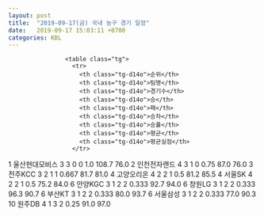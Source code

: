 ```yaml
---
layout: post
title:  "2019-09-17(금) 국내 농구 경기 일정"
date:   2019-09-17 15:03:11 +0700
categories: KBL
---
```



<style type="text/css">
                    .tg  {border-collapse:collapse;border-spacing:0;border-color:#ccc;}
                    .tg td{font-family:Arial, sans-serif;font-size:14px;padding:10px 5px;border-style:solid;border-width:1px;overflow:hidden;word-break:normal;border-color:#ccc;color:#333;background-color:#fff;}
                    .tg th{font-family:Arial, sans-serif;font-size:14px;font-weight:normal;padding:10px 5px;border-style:solid;border-width:1px;overflow:hidden;word-break:normal;border-color:#ccc;color:#333;background-color:#f0f0f0;}
                    .tg .tg-jvag{background-color:#ffffff;color:#000000;border-color:#c0c0c0;text-align:center;vertical-align:middle}
                    .tg .tg-wman{border-color:#c0c0c0;text-align:center;vertical-align:middle}
                    .tg .tg-d14o{font-weight:bold;background-color:#efefef;border-color:#c0c0c0;text-align:center;vertical-align:middle}
                    .tg .tg-qn23{color:#000000;border-color:#c0c0c0;text-align:center;vertical-align:middle}
                    .tg .tg-50j8{background-color:#ffffff;border-color:#c0c0c0;text-align:center;vertical-align:middle}
                    .tg .tg-fzdr{border-color:#c0c0c0;text-align:center;vertical-align:top}
                    .tg .tg-hnyg{background-color:#ffffff;color:#000000;border-color:#c0c0c0;text-align:center;vertical-align:top}
                    </style>
                    <table class="tg">
                      <tr>
                        <th class="tg-d14o">순위</th>
                        <th class="tg-d14o">팀명</th>
                        <th class="tg-d14o">경기수</th>
                        <th class="tg-d14o">승</th>
                        <th class="tg-d14o">패</th>
                        <th class="tg-d14o">승차</th>
                        <th class="tg-d14o">승률</th>
                        <th class="tg-d14o">평균</th>
                        <th class="tg-d14o">평균실점</th>
                      </tr>
<tr>
                        <td class="tg-50j8">1</td>
                        <td class="tg-50j8">울산현대모비스</td>
                        <td class="tg-50j8">3</td>
                        <td class="tg-50j8">3</td>
                        <td class="tg-50j8">0</td>
                        <td class="tg-50j8">0</td>
                        <td class="tg-50j8">1.0</td>
                        <td class="tg-jvag">108.7</td>
                        <td class="tg-50j8">76.0</td>
                      </tr><tr>
                        <td class="tg-50j8">2</td>
                        <td class="tg-50j8">인천전자랜드</td>
                        <td class="tg-50j8">4</td>
                        <td class="tg-50j8">3</td>
                        <td class="tg-50j8">1</td>
                        <td class="tg-50j8">0</td>
                        <td class="tg-50j8">0.75</td>
                        <td class="tg-jvag">87.0</td>
                        <td class="tg-50j8">76.0</td>
                      </tr><tr>
                        <td class="tg-50j8">3</td>
                        <td class="tg-50j8">전주KCC</td>
                        <td class="tg-50j8">3</td>
                        <td class="tg-50j8">2</td>
                        <td class="tg-50j8">1</td>
                        <td class="tg-50j8">1</td>
                        <td class="tg-50j8">0.667</td>
                        <td class="tg-jvag">81.7</td>
                        <td class="tg-50j8">81.0</td>
                      </tr><tr>
                        <td class="tg-50j8">4</td>
                        <td class="tg-50j8">고양오리온</td>
                        <td class="tg-50j8">4</td>
                        <td class="tg-50j8">2</td>
                        <td class="tg-50j8">2</td>
                        <td class="tg-50j8">1</td>
                        <td class="tg-50j8">0.5</td>
                        <td class="tg-jvag">81.2</td>
                        <td class="tg-50j8">85.5</td>
                      </tr><tr>
                        <td class="tg-50j8">4</td>
                        <td class="tg-50j8">서울SK</td>
                        <td class="tg-50j8">4</td>
                        <td class="tg-50j8">2</td>
                        <td class="tg-50j8">2</td>
                        <td class="tg-50j8">1</td>
                        <td class="tg-50j8">0.5</td>
                        <td class="tg-jvag">75.2</td>
                        <td class="tg-50j8">84.0</td>
                      </tr><tr>
                        <td class="tg-50j8">6</td>
                        <td class="tg-50j8">안양KGC</td>
                        <td class="tg-50j8">3</td>
                        <td class="tg-50j8">1</td>
                        <td class="tg-50j8">2</td>
                        <td class="tg-50j8">2</td>
                        <td class="tg-50j8">0.333</td>
                        <td class="tg-jvag">92.7</td>
                        <td class="tg-50j8">94.0</td>
                      </tr><tr>
                        <td class="tg-50j8">6</td>
                        <td class="tg-50j8">창원LG</td>
                        <td class="tg-50j8">3</td>
                        <td class="tg-50j8">1</td>
                        <td class="tg-50j8">2</td>
                        <td class="tg-50j8">2</td>
                        <td class="tg-50j8">0.333</td>
                        <td class="tg-jvag">96.3</td>
                        <td class="tg-50j8">90.7</td>
                      </tr><tr>
                        <td class="tg-50j8">6</td>
                        <td class="tg-50j8">부산KT</td>
                        <td class="tg-50j8">3</td>
                        <td class="tg-50j8">1</td>
                        <td class="tg-50j8">2</td>
                        <td class="tg-50j8">2</td>
                        <td class="tg-50j8">0.333</td>
                        <td class="tg-jvag">80.0</td>
                        <td class="tg-50j8">93.7</td>
                      </tr><tr>
                        <td class="tg-50j8">6</td>
                        <td class="tg-50j8">서울삼성</td>
                        <td class="tg-50j8">3</td>
                        <td class="tg-50j8">1</td>
                        <td class="tg-50j8">2</td>
                        <td class="tg-50j8">2</td>
                        <td class="tg-50j8">0.333</td>
                        <td class="tg-jvag">77.0</td>
                        <td class="tg-50j8">90.3</td>
                      </tr><tr>
                        <td class="tg-50j8">10</td>
                        <td class="tg-50j8">원주DB</td>
                        <td class="tg-50j8">4</td>
                        <td class="tg-50j8">1</td>
                        <td class="tg-50j8">3</td>
                        <td class="tg-50j8">2</td>
                        <td class="tg-50j8">0.25</td>
                        <td class="tg-jvag">91.0</td>
                        <td class="tg-50j8">97.0</td>
                      </tr>
</table>
